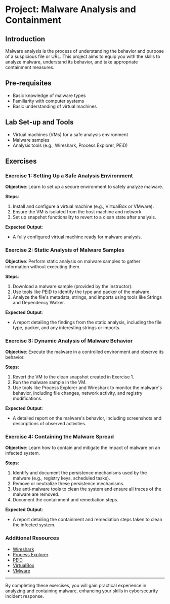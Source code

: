 # Project: Malware Analysis and Containment

## Introduction
Malware analysis is the process of understanding the behavior and purpose of a suspicious file or URL. This project aims to equip you with the skills to analyze malware, understand its behavior, and take appropriate containment measures.

## Pre-requisites
- Basic knowledge of malware types
- Familiarity with computer systems
- Basic understanding of virtual machines

## Lab Set-up and Tools
- Virtual machines (VMs) for a safe analysis environment
- Malware samples
- Analysis tools (e.g., Wireshark, Process Explorer, PEiD)

## Exercises

### Exercise 1: Setting Up a Safe Analysis Environment
**Objective**: Learn to set up a secure environment to safely analyze malware.

**Steps**:
1. Install and configure a virtual machine (e.g., VirtualBox or VMware).
2. Ensure the VM is isolated from the host machine and network.
3. Set up snapshot functionality to revert to a clean state after analysis.

**Expected Output**:
- A fully configured virtual machine ready for malware analysis.

### Exercise 2: Static Analysis of Malware Samples
**Objective**: Perform static analysis on malware samples to gather information without executing them.

**Steps**:
1. Download a malware sample (provided by the instructor).
2. Use tools like PEiD to identify the type and packer of the malware.
3. Analyze the file's metadata, strings, and imports using tools like Strings and Dependency Walker.

**Expected Output**:
- A report detailing the findings from the static analysis, including the file type, packer, and any interesting strings or imports.

### Exercise 3: Dynamic Analysis of Malware Behavior
**Objective**: Execute the malware in a controlled environment and observe its behavior.

**Steps**:
1. Revert the VM to the clean snapshot created in Exercise 1.
2. Run the malware sample in the VM.
3. Use tools like Process Explorer and Wireshark to monitor the malware's behavior, including file changes, network activity, and registry modifications.

**Expected Output**:
- A detailed report on the malware's behavior, including screenshots and descriptions of observed activities.

### Exercise 4: Containing the Malware Spread
**Objective**: Learn how to contain and mitigate the impact of malware on an infected system.

**Steps**:
1. Identify and document the persistence mechanisms used by the malware (e.g., registry keys, scheduled tasks).
2. Remove or neutralize these persistence mechanisms.
3. Use anti-malware tools to clean the system and ensure all traces of the malware are removed.
4. Document the containment and remediation steps.

**Expected Output**:
- A report detailing the containment and remediation steps taken to clean the infected system.

### Additional Resources
- [Wireshark](https://www.wireshark.org)
- [Process Explorer](https://docs.microsoft.com/en-us/sysinternals/downloads/process-explorer)
- [PEiD](https://www.aldeid.com/wiki/PEiD)
- [VirtualBox](https://www.virtualbox.org)
- [VMware](https://www.vmware.com)

---

By completing these exercises, you will gain practical experience in analyzing and containing malware, enhancing your skills in cybersecurity incident response.
